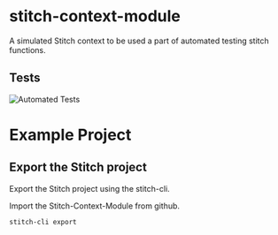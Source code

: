 # stitch-context-module
A simulated Stitch context to be used a part of automated testing stitch functions. 

## Tests
![Automated Tests](https://github.com/desterhuizen/stitch-context-module/workflows/Automated%20Tests/badge.svg?branch=master)

# Example Project

## Export the Stitch project
Export the Stitch project using the stitch-cli.

Import the  Stitch-Context-Module from github.

```
stitch-cli export 
```
